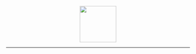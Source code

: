 <div align="center">

<img src="https://user-images.githubusercontent.com/75640730/201495333-b5b1865f-64e0-492b-b58c-b44cdcc24ade.gif" height="100" width="100">

</div>

---


